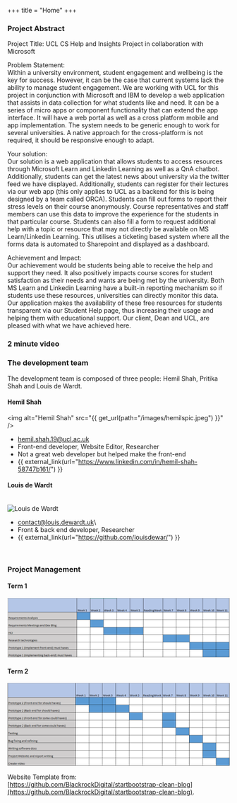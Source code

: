 +++
title = "Home"
+++

### Project Abstract

Project Title: UCL CS Help and Insights Project in collaboration with Microsoft

Problem Statement:
\
Within a university environment, student engagement and wellbeing is the key for success.
However, it can be the case that current systems lack the ability to manage student engagement.
We are working with UCL for this project in conjunction with Microsoft and IBM to develop a web
application that assists in data collection for what students like and need. 
It can be a series of micro apps or component functionality that can extend the app interface.
It will have a web portal as well as a cross platform mobile and app implementation. The system needs to be generic enough to work for several universities. A native approach for the cross-platform is not required, it should be responsive enough to adapt.

Your solution:
\
Our solution is a web application that allows students to access resources through Microsoft Learn and Linkedin Learning as well as a QnA chatbot. Additionally, students can get the latest news
about university via the twitter feed we have displayed. Additionally, students can register for their lectures via our web app (this only applies to UCL as a backend for this is being designed by a team called ORCA). Students can fill out forms to report their stress levels on their course anonymously. Course representatives and staff members can use this data to improve the experience for the students in that particular course. Students can also fill a form to request additional help with a topic or resource that may not directly be available on MS Learn/Linkedin Learning. This utilises a ticketing based system where all the forms data is automated to Sharepoint and displayed as a dashboard. 

Achievement and Impact:
\
Our achievement would be students being able to receive the help and support they need. It also positively impacts course scores for student satisfaction as their needs and wants are being met by the university. Both MS Learn and Linkedin Learning have a built-in reporting mechanism so if students use these resources, universities can directly monitor this data. Our application makes the availability of these free resources for students transparent via our Student Help page, thus increasing their usage and helping them with educational support. Our client, Dean and UCL, are pleased with what we have achieved here.

### 2 minute video


### The development team

The development team is composed of three people: Hemil Shah, Pritika Shah and Louis de Wardt.

#### Hemil Shah

<img alt="Hemil Shah" src="{{ get_url(path="/images/hemilspic.jpeg") }}" />

- hemil.shah.19@ucl.ac.uk
- Front-end developer, Website Editor, Researcher
- Not a great web developer but helped make the front-end
- {{ external_link(url="https://www.linkedin.com/in/hemil-shah-58747b161/") }}

#### Louis de Wardt

<br />
<img alt="Louis de Wardt" src="{{ get_url(path="/images/louis_image.jpg") }}" style="max-width: 200px"/>

- contact@louis.dewardt.uk\
- Front & back end developer, Researcher
- {{ external_link(url="https://github.com/louisdewar/") }}

<br />

### Project Management

#### Term 1

![Term 1](/images/gant_term_1.png)

#### Term 2

![Term 2](/images/gant_term_2.png)

Website Template from: [https://github.com/BlackrockDigital/startbootstrap-clean-blog](https://github.com/BlackrockDigital/startbootstrap-clean-blog).
